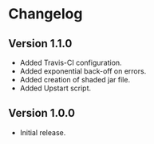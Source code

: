 Changelog
=========

Version 1.1.0
-------------
* Added Travis-CI configuration.
* Added exponential back-off on errors.
* Added creation of shaded jar file.
* Added Upstart script.

Version 1.0.0
-------------
* Initial release.
